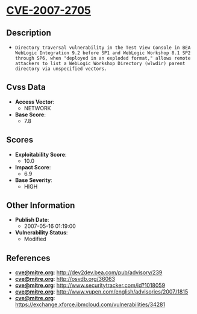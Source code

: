 
# [CVE-2007-2705](https://cve.mitre.org/cgi-bin/cvename.cgi?name=CVE-2007-2705)

## Description

- `Directory traversal vulnerability in the Test View Console in BEA WebLogic Integration 9.2 before SP1 and WebLogic Workshop 8.1 SP2 through SP6, when "deployed in an exploded format," allows remote attackers to list a WebLogic Workshop Directory (wlwdir) parent directory via unspecified vectors.`

## Cvss Data

- **Access Vector**:
  - NETWORK
- **Base Score**:
  - 7.8

## Scores

- **Exploitability Score**:
  - 10.0
- **Impact Score**:
  - 6.9
- **Base Severity**:
  - HIGH

## Other Information

- **Publish Date**:
  - 2007-05-16 01:19:00
- **Vulnerability Status**:
  - Modified

## References

- **cve@mitre.org**: http://dev2dev.bea.com/pub/advisory/239
- **cve@mitre.org**: http://osvdb.org/36063
- **cve@mitre.org**: http://www.securitytracker.com/id?1018059
- **cve@mitre.org**: http://www.vupen.com/english/advisories/2007/1815
- **cve@mitre.org**: https://exchange.xforce.ibmcloud.com/vulnerabilities/34281
